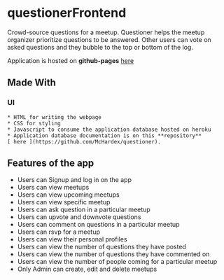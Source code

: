 # questionerFrontend
Crowd-source questions for a meetup. Questioner helps the meetup organizer prioritize questions to be answered. Other users can vote on asked questions and they bubble to the top or bottom of the log.

Application is hosted on **github-pages** [ here ](https://mchardex.github.io/questionerFrontend/index.html)

## Made With
  ### UI
    * HTML for writing the webpage
    * CSS for styling
    * Javascript to consume the application database hosted on heroku
    * Application database documentation is on this **repository**
    [ here ](https://github.com/McHardex/questioner).

## Features of the app
* Users can Signup and log in on the app
* Users can view meetups
* Users can view upcoming meetups
* Users can view specific meetup
* Users can ask question in a particular meetup
* Users can upvote and downvote questions
* Users can comment on questions in a particular meetup
* Users can rsvp for a meetup
* Users can view their personal profiles
* Users can view the number of questions they have posted
* Users can view the number of questions they have commented on
* Users can view the number of people coming for a particular meetup
* Only Admin can create, edit and delete meetups